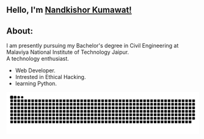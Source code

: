 ## Hello, I'm [Nandkishor Kumawat!](https://www.linkedin.com/in/rohsikdnan) 
    

## About:

I am presently pursuing my Bachelor's degree in Civil Engineering at Malaviya National Institute of Technology Jaipur.   
A technology enthusiast. 

- Web Developer.
- Intrested in Ethical Hacking.
- learning Python.


![snake gif](https://github.com/rohsikdnan/rohsikdnan/blob/output/github-contribution-grid-snake.svg)






